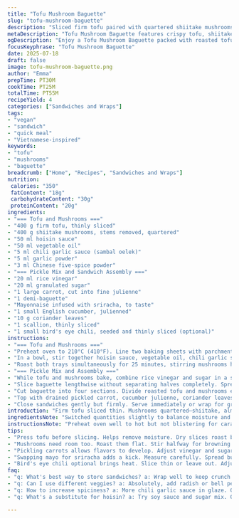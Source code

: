 ```yaml
---
title: "Tofu Mushroom Baguette"
slug: "tofu-mushroom-baguette"
description: "Sliced firm tofu paired with quartered shiitake mushrooms, both brushed and tossed in a blend of hoisin, chili garlic sauce, and Chinese five-spice powder, roasted until tender. Pickled carrot ribbons and crisp cucumber cut into fine julienne, layered inside a crunchy baguette spread with spicy mayo. Fresh coriander leaves, sliced green onion, and optional bird's eye chili add brightness and heat. Vegan, nut-free, and dairy-free sandwich with a tangy-sweet crunch and robust umami flavors. Prep and active cook times balanced for a quick vegetarian main course."
metaDescription: "Tofu Mushroom Baguette features crispy tofu, shiitake mushrooms, and fresh veggies in a crunchy baguette. A flavorful vegan delight."
ogDescription: "Enjoy a Tofu Mushroom Baguette packed with roasted tofu, shiitake mushrooms, and pickled veggies. A crunchy, tangy sandwich that's vegan."
focusKeyphrase: "Tofu Mushroom Baguette"
date: 2025-07-18
draft: false
image: tofu-mushroom-baguette.png
author: "Emma"
prepTime: PT30M
cookTime: PT25M
totalTime: PT55M
recipeYield: 4
categories: ["Sandwiches and Wraps"]
tags:
- "vegan"
- "sandwich"
- "quick meal"
- "Vietnamese-inspired"
keywords:
- "tofu"
- "mushrooms"
- "baguette"
breadcrumb: ["Home", "Recipes", "Sandwiches and Wraps"]
nutrition: 
 calories: "350"
 fatContent: "18g"
 carbohydrateContent: "30g"
 proteinContent: "20g"
ingredients:
- "=== Tofu and Mushrooms ==="
- "400 g firm tofu, thinly sliced"
- "400 g shiitake mushrooms, stems removed, quartered"
- "50 ml hoisin sauce"
- "50 ml vegetable oil"
- "5 ml chili garlic sauce (sambal oelek)"
- "5 ml garlic powder"
- "3 ml Chinese five-spice powder"
- "=== Pickle Mix and Sandwich Assembly ==="
- "20 ml rice vinegar"
- "20 ml granulated sugar"
- "1 large carrot, cut into fine julienne"
- "1 demi-baguette"
- "Mayonnaise infused with sriracha, to taste"
- "1 small English cucumber, julienned"
- "10 g coriander leaves"
- "1 scallion, thinly sliced"
- "1 small bird's eye chili, seeded and thinly sliced (optional)"
instructions:
- "=== Tofu and Mushrooms ==="
- "Preheat oven to 210°C (410°F). Line two baking sheets with parchment paper or silicone baking mats. Arrange tofu slices flat on one tray, mushrooms spread in a single layer on the other."
- "In a bowl, stir together hoisin sauce, vegetable oil, chili garlic sauce, garlic powder, and five-spice powder. Use one-third of this glaze to brush tofu slices on one side. Pour remaining glaze over mushrooms, toss gently to coat evenly."
- "Roast both trays simultaneously for 25 minutes, stirring mushrooms halfway through but leaving tofu undisturbed."
- "=== Pickle Mix and Assembly ==="
- "While tofu and mushrooms bake, combine rice vinegar and sugar in a small bowl until sugar dissolves. Toss carrot julienne in the pickling liquid, let sit 15 minutes, then drain well."
- "Slice baguette lengthwise without separating halves completely. Spread spicy mayo inside."
- "Cut baguette into four sections. Divide roasted tofu and mushrooms evenly among base of each piece."
- "Top with drained pickled carrot, cucumber julienne, coriander leaves, scallion slices, and optional chili for heat."
- "Close sandwiches gently but firmly. Serve immediately or wrap for grab-and-go."
introduction: "Firm tofu sliced thin. Mushrooms quartered—shiitake, almost meaty. Hoisin blended with chili paste and fragrant five-spice. Oil smooths, garlic power spices. Spread, brush, toss then heat. Oven hot, 210°C. Mushrooms stirred midway. Carrot julienne soaked in sweet-and-sour vinegar bath, squeezed dry after 15 minutes. Bagwritten split but hinged, mayo spiced with a kick inside. Cucumber cold and crisp, coriander vivid green, scallion thin as whispers. Tiny fiery chili optional but recommended. Layered, stacked—bready, filling, sharp and sauce-rich. Bite down with crackle and layered warmth. No fuss but full flavor. Hot out of oven or wrapped for later. Pure vegetarian punch."
ingredientsNote: "Switched quantities slightly to balance moisture and toughness. More tofu, more mushrooms for heft. Hoisin and chili adjusted for a redder, spicier glaze replacing traditional sambal with chili garlic sauce for sharper heat. Five-spice powder cut to avoid overwhelming. Vinegar and sugar increased, deepening carrot pickle flavor and brightness for contrast. English cucumber in lieu of a garden cucumber for skin crunch and less bitterness. Mayonnaise stirred with sriracha, adding creamy heat replacing plain mayo. Baghette size trimmed for smaller handheld portions. Measure precisely but taste glaze before use; hoisin batches differ. Mushrooms washed lightly, stems discarded to avoid woody bits. Marinate carrot longer for tang if preferred. Coriander fresh and not wilted key for freshness. Green onion sliced toward serving to keep mild bite. Bird's eye chili optional but adds sharp zip. Oil measured generously to ensure glaze coverage."
instructionsNote: "Preheat oven well to hot but not blistering for caramelizing mushrooms and tofu without burning glaze. Two trays avoid overcrowding and steaming. Brush tofu only once—too much glaze turns soggy, better roasted crisp edge. Mushrooms tossed for even caramelization. Flip tofu not needed, keeps slices flat and intact. Roast 25 minutes a touch longer than usual for deeper color. Stir mushrooms midway so all sides brown. Pickle carrot before oven step, draining well prevents soggy sandwich. Slice baguette carefully not to detach fully; hinge method holds fillings tight. Spicy mayo spread evenly for moisture but not wetness. Assemble order matters—protein base first, then pickles, raw veggies, herbs, heat. Chilies sliced fine to distribute heat evenly. Wrap sandwiches after assembling for 5-10 minutes to meld flavors if not serving immediately. Don’t overstuff, bread thickness balances fillings. Serve warm or room temp. Can double glaze leftover tofu for quick stir-fry topping later."
tips:
- "Press tofu before slicing. Helps remove moisture. Dry slices roast better. Arrange on a tray without overlapping. Maintain even cooking."
- "Mushrooms need room too. Roast them flat. Stir halfway for browning. Careful not to overcook. Check for tenderness but don’t mush."
- "Pickling carrots allows flavors to develop. Adjust vinegar and sugar. Taste to balance tang. Let sit longer for deeper flavor."
- "Swapping mayo for sriracha adds a kick. Measure carefully. Spread but don’t drown bread. Focus on balance, keep crunch."
- "Bird's eye chili optional brings heat. Slice thin or leave out. Adjust to your preference. Fresh elements keep sandwich alive."
faq:
- "q: What's best way to store sandwiches? a: Wrap well to keep crunch. Fridge ok for short time. Eat within a day for best taste."
- "q: Can I use different veggies? a: Absolutely, add radish or bell peppers. Just keep crunch. Avoid soft fillings to maintain structure."
- "q: How to increase spiciness? a: More chili garlic sauce in glaze. Or layer extra chilies inside. Adjust to your desired heat level."
- "q: What's a substitute for hoisin? a: Try soy sauce and sugar mix. Or make a homemade version. First, then balance sweet and salty."

---
```

